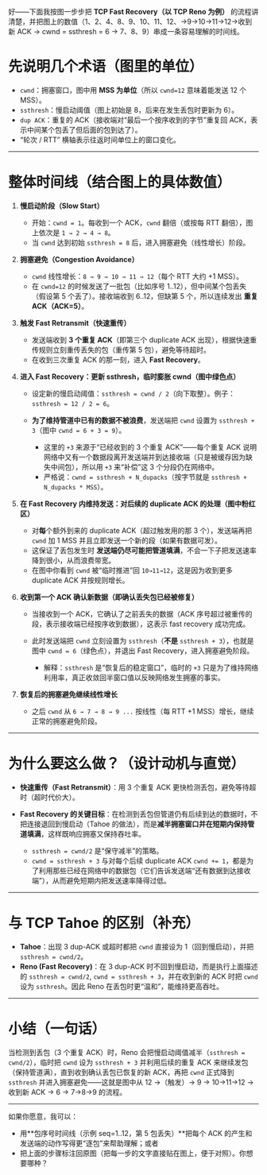 好——下面我按图一步步把 **TCP Fast Recovery（以 TCP Reno 为例）** 的流程讲清楚，并把图上的数值（1、2、4、8、9、10、11、12、→9→10→11→12→收到新 ACK → cwnd = ssthresh = 6 → 7、8、9）串成一条容易理解的时间线。

# 先说明几个术语（图里的单位）

* `cwnd`：拥塞窗口，图中用 **MSS 为单位**（所以 `cwnd=12` 意味着能发送 12 个 MSS）。
* `ssthresh`：慢启动阈值（图上初始是 8，后来在发生丢包时更新为 6）。
* `dup ACK`：重复的 ACK（接收端对“最后一个按序收到的字节”重复回 ACK，表示中间某个包丢了但后面的包到达了）。
* “轮次 / RTT” 横轴表示往返时间单位上的窗口变化。

---

# 整体时间线（结合图上的具体数值）

1. **慢启动阶段（Slow Start）**

   * 开始：`cwnd = 1`。每收到一个 ACK，`cwnd` 翻倍（或按每 RTT 翻倍），图上依次是 `1 → 2 → 4 → 8`。
   * 当 `cwnd` 达到初始 `ssthresh = 8` 后，进入拥塞避免（线性增长）阶段。

2. **拥塞避免（Congestion Avoidance）**

   * `cwnd` 线性增长：`8 → 9 → 10 → 11 → 12`（每个 RTT 大约 +1 MSS）。
   * 在 `cwnd=12` 的时候发送了一批包（比如序号 1..12），但中间某个包丢失（假设第 5 个丢了）。接收端收到 6..12，但缺第 5 个，所以连续发出 **重复 ACK（ACK=5）**。

3. **触发 Fast Retransmit（快速重传）**

   * 发送端收到 **3 个重复 ACK**（即第三个 duplicate ACK 出现），根据快速重传规则立刻重传丢失的包（重传第 5 包），避免等待超时。
   * 在收到三次重复 ACK 的那一刻，进入 **Fast Recovery**。

4. **进入 Fast Recovery：更新 ssthresh，临时膨胀 cwnd（图中绿色点）**

   * 设定新的慢启动阈值：`ssthresh = cwnd / 2`（向下取整）。例子：`ssthresh = 12 / 2 = 6`。
   * **为了维持管道中已有的数据不被浪费**，发送端把 `cwnd` 设置为 `ssthresh + 3`（图中 `cwnd = 6 + 3 = 9`）。

     * 这里的 `+3` 来源于“已经收到的 3 个重复 ACK”——每个重复 ACK 说明网络中又有一个数据段离开发送端并到达接收端（只是被缓存因为缺失中间包），所以用 `+3` 来“补偿”这 3 个分段仍在网络中。
     * 严格说：`cwnd = ssthresh + N_dupacks`（按字节就是 `ssthresh + N_dupacks * MSS`）。

5. **在 Fast Recovery 内维持发送：对后续的 duplicate ACK 的处理（图中粉红区）**

   * 对**每**个额外到来的 duplicate ACK（超过触发用的那 3 个），发送端再把 `cwnd` 加 1 MSS 并且立即发送一个新的段（如果有数据可发）。
   * 这保证了丢包发生时 **发送端仍尽可能把管道填满**，不会一下子把发送速率降到很小，从而浪费带宽。
   * 在图中你看到 `cwnd` 被“临时推进”回 `10→11→12`，这是因为收到更多 duplicate ACK 并按规则增长。

6. **收到第一个 ACK 确认新数据（即确认丢失包已经被修复）**

   * 当接收到一个 ACK，它确认了之前丢失的数据（ACK 序号超过被重传的段，表示接收端已经按序收到数据），这表示 fast recovery 成功完成。
   * 此时发送端把 `cwnd` 立刻设置为 `ssthresh`（**不是** `ssthresh + 3`），也就是图中 `cwnd = 6`（绿色点），并退出 Fast Recovery，进入拥塞避免阶段。

     * 解释：`ssthresh` 是“恢复后的稳定窗口”，临时的 `+3` 只是为了维持网络利用率，真正收敛回半窗口值以反映网络发生拥塞的事实。

7. **恢复后的拥塞避免继续线性增长**

   * 之后 `cwnd` 从 `6 → 7 → 8 → 9 ...` 按线性（每 RTT +1 MSS）增长，继续正常的拥塞避免阶段。

---

# 为什么要这么做？（设计动机与直觉）

* **快速重传（Fast Retransmit）**：用 3 个重复 ACK 更快检测丢包，避免等待超时（超时代价大）。
* **Fast Recovery 的关键目标**：在检测到丢包但管道仍有后续到达的数据时，不把连接退回到慢启动（Tahoe 的做法），而是**减半拥塞窗口并在短期内保持管道填满**，这样既响应拥塞又保持吞吐率。

  * `ssthresh = cwnd/2` 是“保守减半”的策略。
  * `cwnd = ssthresh + 3` 与对每个后续 duplicate ACK `cwnd += 1`，都是为了利用那些已经在网络中的数据包（它们告诉发送端“还有数据到达接收端”），从而避免短期内把发送速率降得过低。

---

# 与 TCP Tahoe 的区别（补充）

* **Tahoe**：出现 3 dup-ACK 或超时都把 `cwnd` 直接设为 1（回到慢启动），并把 `ssthresh = cwnd/2`。
* **Reno (Fast Recovery)**：在 3 dup-ACK 时不回到慢启动，而是执行上面描述的 `ssthresh = cwnd/2`, `cwnd = ssthresh + 3`，并在收到新的 ACK 时把 `cwnd` 设为 `ssthresh`。因此 Reno 在丢包时更“温和”，能维持更高吞吐。

---

# 小结（一句话）

当检测到丢包（3 个重复 ACK）时，Reno 会把慢启动阈值减半（`ssthresh = cwnd/2`），临时把 `cwnd` 设为 `ssthresh + 3` 并利用后续的重复 ACK 来继续发包（保持管道满），直到收到确认丢包已恢复的新 ACK，再把 `cwnd` 正式降到 `ssthresh` 并进入拥塞避免——这就是图中从 12 →（触发）→ 9 → 10→11→12 → 收到新 ACK → 6 → 7→8→9 的流程。

---

如果你愿意，我可以：

* 用\*\*包序号时间线（示例 seq=1..12，第 5 包丢失）\*\*把每个 ACK 的产生和发送端的动作写得更“逐包”来帮助理解；或者
* 把上面的步骤标注回原图（把每一步的文字直接贴在图上，便于对照）。你想要哪种？
